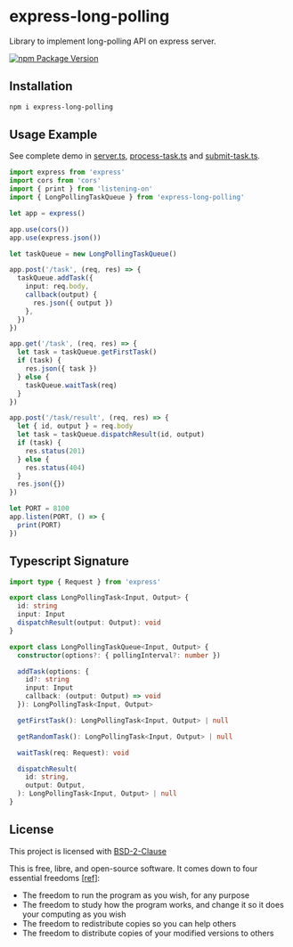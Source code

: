 # express-long-polling

Library to implement long-polling API on express server.

[![npm Package Version](https://img.shields.io/npm/v/express-long-polling)](https://www.npmjs.com/package/express-long-polling)

## Installation

```bash
npm i express-long-polling
```

## Usage Example

See complete demo in [server.ts](./demo/server.ts), [process-task.ts](./demo/process-task.ts) and [submit-task.ts](./demo/submit-task.ts).

```typescript
import express from 'express'
import cors from 'cors'
import { print } from 'listening-on'
import { LongPollingTaskQueue } from 'express-long-polling'

let app = express()

app.use(cors())
app.use(express.json())

let taskQueue = new LongPollingTaskQueue()

app.post('/task', (req, res) => {
  taskQueue.addTask({
    input: req.body,
    callback(output) {
      res.json({ output })
    },
  })
})

app.get('/task', (req, res) => {
  let task = taskQueue.getFirstTask()
  if (task) {
    res.json({ task })
  } else {
    taskQueue.waitTask(req)
  }
})

app.post('/task/result', (req, res) => {
  let { id, output } = req.body
  let task = taskQueue.dispatchResult(id, output)
  if (task) {
    res.status(201)
  } else {
    res.status(404)
  }
  res.json({})
})

let PORT = 8100
app.listen(PORT, () => {
  print(PORT)
})
```

## Typescript Signature

```typescript
import type { Request } from 'express'

export class LongPollingTask<Input, Output> {
  id: string
  input: Input
  dispatchResult(output: Output): void
}

export class LongPollingTaskQueue<Input, Output> {
  constructor(options?: { pollingInterval?: number })

  addTask(options: {
    id?: string
    input: Input
    callback: (output: Output) => void
  }): LongPollingTask<Input, Output>

  getFirstTask(): LongPollingTask<Input, Output> | null

  getRandomTask(): LongPollingTask<Input, Output> | null

  waitTask(req: Request): void

  dispatchResult(
    id: string,
    output: Output,
  ): LongPollingTask<Input, Output> | null
}
```

## License

This project is licensed with [BSD-2-Clause](./LICENSE)

This is free, libre, and open-source software. It comes down to four essential freedoms [[ref]](https://seirdy.one/2021/01/27/whatsapp-and-the-domestication-of-users.html#fnref:2):

- The freedom to run the program as you wish, for any purpose
- The freedom to study how the program works, and change it so it does your computing as you wish
- The freedom to redistribute copies so you can help others
- The freedom to distribute copies of your modified versions to others
